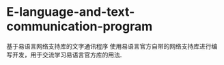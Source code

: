 # E-language-and-text-communication-program
基于易语言网络支持库的文字通讯程序
使用易语言官方自带的网络支持库进行编写开发，用于交流学习易语言官方库的用法.
